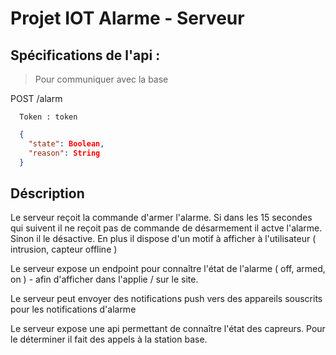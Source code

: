 # Projet IOT Alarme - Serveur

## Spécifications de l'api :
> Pour communiquer avec la base

POST /alarm

```text
  Token : token
```
  
```json
  { 
    "state": Boolean,
    "reason": String
  }
```

## Déscription 

Le serveur reçoit la commande d'armer l'alarme. Si dans les 15 secondes qui suivent il ne reçoit pas de commande de désarmement il actve l'alarme. Sinon il le désactive. En plus il dispose d'un motif à afficher à l'utilisateur ( intrusion, capteur offline )

Le serveur expose un endpoint pour connaître l'état de l'alarme ( off, armed, on ) - afin d'afficher dans l'applie / sur le site.

Le serveur peut envoyer des notifications push vers des appareils souscrits pour les notifications d'alarme

Le serveur expose une api permettant de connaître l'état des capreurs. Pour le déterminer il fait des appels à la station base.
